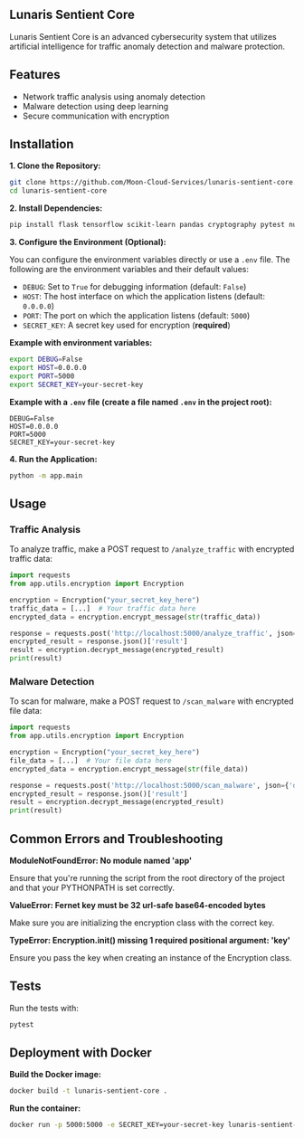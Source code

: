 ## Lunaris Sentient Core

Lunaris Sentient Core is an advanced cybersecurity system that utilizes artificial intelligence for traffic anomaly detection and malware protection.

## Features

* Network traffic analysis using anomaly detection
* Malware detection using deep learning
* Secure communication with encryption

## Installation

**1. Clone the Repository:**

```bash
git clone https://github.com/Moon-Cloud-Services/lunaris-sentient-core.git
cd lunaris-sentient-core
```

**2. Install Dependencies:**

```bash
pip install flask tensorflow scikit-learn pandas cryptography pytest numpy
```

**3. Configure the Environment (Optional):**

You can configure the environment variables directly or use a `.env` file. The following are the environment variables and their default values:

* `DEBUG`: Set to `True` for debugging information (default: `False`)
* `HOST`: The host interface on which the application listens (default: `0.0.0.0`)
* `PORT`: The port on which the application listens (default: `5000`)
* `SECRET_KEY`: A secret key used for encryption (**required**)

**Example with environment variables:**

```bash
export DEBUG=False
export HOST=0.0.0.0
export PORT=5000
export SECRET_KEY=your-secret-key
```

**Example with a `.env` file (create a file named `.env` in the project root):**

```
DEBUG=False
HOST=0.0.0.0
PORT=5000
SECRET_KEY=your-secret-key
```

**4. Run the Application:**

```bash
python -m app.main
```

## Usage

### Traffic Analysis

To analyze traffic, make a POST request to `/analyze_traffic` with encrypted traffic data:

```python
import requests
from app.utils.encryption import Encryption

encryption = Encryption("your_secret_key_here")
traffic_data = [...]  # Your traffic data here
encrypted_data = encryption.encrypt_message(str(traffic_data))

response = requests.post('http://localhost:5000/analyze_traffic', json={'data': encrypted_data})
encrypted_result = response.json()['result']
result = encryption.decrypt_message(encrypted_result)
print(result)
```

### Malware Detection

To scan for malware, make a POST request to `/scan_malware` with encrypted file data:

```python
import requests
from app.utils.encryption import Encryption

encryption = Encryption("your_secret_key_here")
file_data = [...]  # Your file data here
encrypted_data = encryption.encrypt_message(str(file_data))

response = requests.post('http://localhost:5000/scan_malware', json={'data': encrypted_data})
encrypted_result = response.json()['result']
result = encryption.decrypt_message(encrypted_result)
print(result)
```

## Common Errors and Troubleshooting

**ModuleNotFoundError: No module named 'app'**

Ensure that you're running the script from the root directory of the project and that your PYTHONPATH is set correctly.

**ValueError: Fernet key must be 32 url-safe base64-encoded bytes**

Make sure you are initializing the encryption class with the correct key.

**TypeError: Encryption.init() missing 1 required positional argument: 'key'**

Ensure you pass the key when creating an instance of the Encryption class.

## Tests

Run the tests with:

```bash
pytest
```

## Deployment with Docker

**Build the Docker image:**

```bash
docker build -t lunaris-sentient-core .
```

**Run the container:**

```bash
docker run -p 5000:5000 -e SECRET_KEY=your-secret-key lunaris-sentient-core
```
